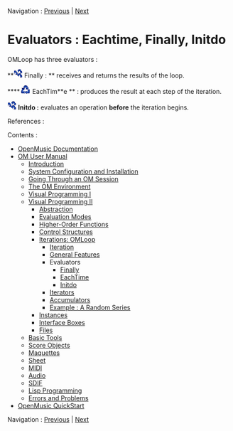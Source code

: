 
Navigation : [Previous](LoopGeneral "page précédente\(General
Features\)") | [Next](Finally "Next\(Finally\)")

# Evaluators : Eachtime, Finally, Initdo

OMLoop has three evaluators :

**![](../res/finally_icon.png) Finally : ** receives and returns the results
of the loop.

****![](../res/eachtime_icon.png) EachTim**e ** : produces the result at each
step of the iteration.

![](../res/finally_icon.png) **Initdo :** evaluates an operation **before**
the iteration begins.

References :

Contents :

  * [OpenMusic Documentation](OM-Documentation)
  * [OM User Manual](OM-User-Manual)
    * [Introduction](00-Contents)
    * [System Configuration and Installation](Installation)
    * [Going Through an OM Session](Goingthrough)
    * [The OM Environment](Environment)
    * [Visual Programming I](BasicVisualProgramming)
    * [Visual Programming II](AdvancedVisualProgramming)
      * [Abstraction](Abstraction)
      * [Evaluation Modes](EvalModes)
      * [Higher-Order Functions](HighOrder)
      * [Control Structures](Control)
      * [Iterations: OMLoop](OMLoop)
        * [Iteration](LoopIntro)
        * [General Features](LoopGeneral)
        * Evaluators
          * [Finally](Finally)
          * [EachTime](Eachtime)
          * [Initdo](Initdo)
        * [Iterators](LoopIterators)
        * [Accumulators](LoopAccumulators)
        * [Example : A Random Series](LoopExample)
      * [Instances](Instances)
      * [Interface Boxes](InterfaceBoxes)
      * [Files](Files)
    * [Basic Tools](BasicObjects)
    * [Score Objects](ScoreObjects)
    * [Maquettes](Maquettes)
    * [Sheet](Sheet)
    * [MIDI](MIDI)
    * [Audio](Audio)
    * [SDIF](SDIF)
    * [Lisp Programming](Lisp)
    * [Errors and Problems](errors)
  * [OpenMusic QuickStart](QuickStart-Chapters)

Navigation : [Previous](LoopGeneral "page précédente\(General
Features\)") | [Next](Finally "Next\(Finally\)")

